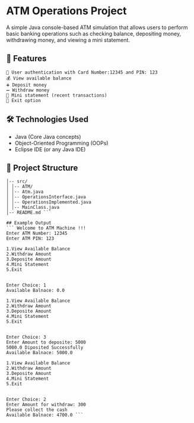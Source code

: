 # ATM Operations Project
A simple Java console-based ATM simulation that allows users to perform basic banking operations such as checking balance, depositing money, withdrawing money, and viewing a mini statement.

## 🚀 Features
    🔐 User authentication with Card Number:12345 and PIN: 123
    💰 View available balance
    ➕ Deposit money
    ➖ Withdraw money
    🧾 Mini statement (recent transactions)
    🚪 Exit option

## 🛠️ Technologies Used

+  Java (Core Java concepts)
+  Object-Oriented Programming (OOPs)
+  Eclipse IDE (or any Java IDE)

## 📂 Project Structure
``` ATM_Machine/
│-- src/
│ │-- ATM/
│ │-- Atm.java
│ │-- OperationsInterface.java
│ │-- OperationsImplemented.java
│ │-- MainClass.java
│-- README.md ```

## Example Output
``` Welcome to ATM Machine !!!
Enter ATM Number: 12345
Enter ATM PIN: 123

1.View Available Balance
2.Withdraw Amount
3.Deposite Amount
4.Mini Statement
5.Exit


Enter Choice: 1
Available Balnace: 0.0

1.View Available Balance
2.Withdraw Amount
3.Deposite Amount
4.Mini Statement
5.Exit


Enter Choice: 3
Enter Amount to deposite: 5000
5000.0 Diposited Successfully
Available Balnace: 5000.0

1.View Available Balance
2.Withdraw Amount
3.Deposite Amount
4.Mini Statement
5.Exit


Enter Choice: 2
Enter Amount for withdraw: 300
Please collect the cash
Available Balnace: 4700.0 ```

